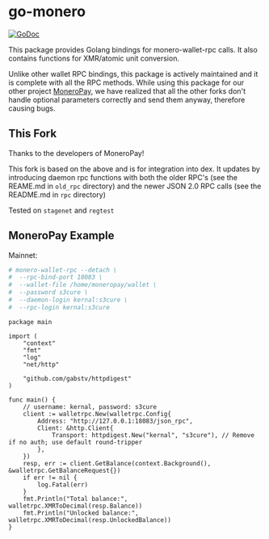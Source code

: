 # go-monero

[![GoDoc](https://godoc.org/gitlab.com/moneropay/go-monero/walletrpc?status.svg)](https://godoc.org/gitlab.com/moneropay/go-monero/walletrpc)

This package provides Golang bindings for monero-wallet-rpc calls.
It also contains functions for XMR/atomic unit conversion.

Unlike other wallet RPC bindings, this package is actively maintained and it is complete
with all the RPC methods. While using this package for our other project [MoneroPay](https://gitlab.com/moneropay/moneropay),
we have realized that all the other forks don't handle optional parameters correctly and send them anyway,
therefore causing bugs.

## This Fork

Thanks to the developers of MoneroPay!

This fork is based on the above and is for integration into dex. It updates by introducing daemon rpc functions with both the older RPC's (see the REAME.md in `old_rpc` directory) and the newer JSON 2.0 RPC calls (see the README.md in `rpc` directory)

Tested on `stagenet` and `regtest`

## MoneroPay Example

Mainnet:

```sh
# monero-wallet-rpc --detach \
#  --rpc-bind-port 18083 \
#  --wallet-file /home/moneropay/wallet \
#  --password s3cure \
#  --daemon-login kernal:s3cure \
#  --rpc-login kernal:s3cure
```

```golang
package main

import (
    "context"
    "fmt"
    "log"
    "net/http"

    "github.com/gabstv/httpdigest"
)

func main() {
    // username: kernal, password: s3cure
    client := walletrpc.New(walletrpc.Config{
        Address: "http://127.0.0.1:18083/json_rpc",
        Client: &http.Client{
            Transport: httpdigest.New("kernal", "s3cure"), // Remove if no auth; use default round-tripper
        },
    })
    resp, err := client.GetBalance(context.Background(), &walletrpc.GetBalanceRequest{})
    if err != nil {
        log.Fatal(err)
    }
    fmt.Println("Total balance:", walletrpc.XMRToDecimal(resp.Balance))
    fmt.Println("Unlocked balance:", walletrpc.XMRToDecimal(resp.UnlockedBalance))
}
```
